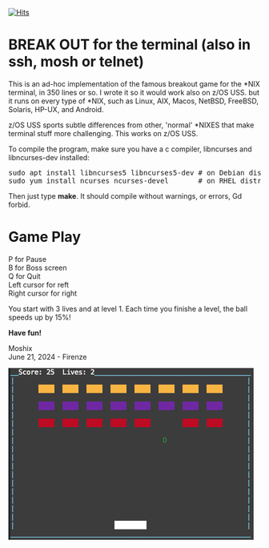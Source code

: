 [![Hits](https://hits.seeyoufarm.com/api/count/incr/badge.svg?url=https%3A%2F%2Fgithub.com%2Fmoshix%2Fbreakterm&count_bg=%2379C83D&title_bg=%23E0D8D8&icon=epicgames.svg&icon_color=%23E65656&title=hits&edge_flat=false)](https://hits.seeyoufarm.com)

BREAK OUT for the terminal (also in ssh, mosh or telnet)
========================================================

This is an ad-hoc implementation of the famous breakout game for the *NIX terminal, in 350 lines or so.  I wrote it so it would work also on z/OS USS. but it runs on every type of *NIX, such as Linux, AIX, Macos, NetBSD, FreeBSD, Solaris, HP-UX, and Android. 

z/OS USS sports subtle differences from other, 'normal' *NIXES that make terminal stuff more challenging. This works on z/OS USS. 

To compile the program, make sure you have a c compiler, libncurses and libncurses-dev installed:
<pre>
sudo apt install libncurses5 libncurses5-dev # on Debian distros  
sudo yum install ncurses ncurses-devel       # on RHEL distros  
</pre> 

Then just type **make**. It should compile without warnings, or errors, Gd forbid. 

Game Play
=========
  
P for Pause  
B for Boss screen  
Q for Quit    
Left cursor for reft  
Right cursor for right  

You start with 3 lives and at level 1. Each time you finishe a level, the ball speeds up by 15%!  
  
  
**Have fun!**

Moshix  
June 21, 2024 - Firenze  

![Actual game screenshot ](https://github.com/moshix/breakterm/blob/main/screenshot2.png)


